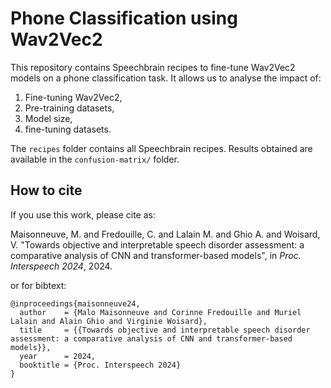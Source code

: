# Phone Classification using Wav2Vec2

This repository contains Speechbrain recipes to fine-tune Wav2Vec2 models on a phone classification task.
It allows us to analyse the impact of:
  1. Fine-tuning Wav2Vec2,
  2. Pre-training datasets,
  3. Model size,
  4. fine-tuning datasets.

The `recipes` folder contains all Speechbrain recipes.
Results obtained are available in the `confusion-matrix/` folder.

## How to cite

If you use this work, please cite as:

Maisonneuve, M. and Fredouille, C. and Lalain M. and Ghio A. and Woisard, V.
"Towards objective and interpretable speech disorder assessment: a comparative analysis of CNN and transformer-based models", 
in *Proc. Interspeech 2024*, 2024.

or for bibtext:

```bibtext
@inproceedings{maisonneuve24,
  author    = {Malo Maisonneuve and Corinne Fredouille and Muriel Lalain and Alain Ghio and Virginie Woisard},
  title     = {{Towards objective and interpretable speech disorder assessment: a comparative analysis of CNN and transformer-based models}},
  year      = 2024,
  booktitle = {Proc. Interspeech 2024}
}
```
